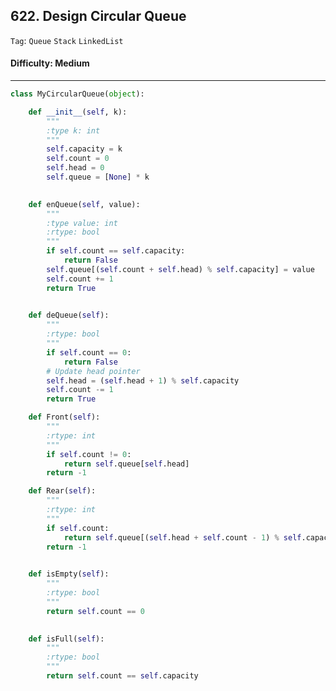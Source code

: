 ## 622. Design Circular Queue

```Tag```: ```Queue``` ```Stack``` ```LinkedList```

#### Difficulty: Medium


---

```Python
class MyCircularQueue(object):

    def __init__(self, k):
        """
        :type k: int
        """
        self.capacity = k
        self.count = 0
        self.head = 0
        self.queue = [None] * k
        

    def enQueue(self, value):
        """
        :type value: int
        :rtype: bool
        """
        if self.count == self.capacity:
            return False
        self.queue[(self.count + self.head) % self.capacity] = value
        self.count += 1
        return True
        

    def deQueue(self):
        """
        :rtype: bool
        """
        if self.count == 0:
            return False
        # Update head pointer
        self.head = (self.head + 1) % self.capacity
        self.count -= 1
        return True

    def Front(self):
        """
        :rtype: int
        """
        if self.count != 0:
            return self.queue[self.head]
        return -1

    def Rear(self):
        """
        :rtype: int
        """
        if self.count:
            return self.queue[(self.head + self.count - 1) % self.capacity]
        return -1
        

    def isEmpty(self):
        """
        :rtype: bool
        """
        return self.count == 0
        

    def isFull(self):
        """
        :rtype: bool
        """
        return self.count == self.capacity

```
